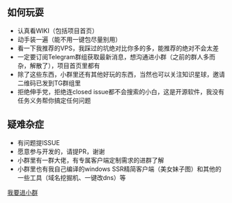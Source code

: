 ## 如何玩耍
 - 认真看WIKI（包括项目首页）
 - 动手装一遍（能不用一键包尽量别用）
 - 看一下我推荐的VPS，我踩过的坑绝对比你多的多，能推荐的绝对不会太差
 - 一定要订阅Telegram群组获取最新消息，想沟通进小群（之前的群人多而杂，解散了），项目首页里都有
 - 除了这些东西，小群里还有其他好玩的东西，当然也可以关注知识星球，邀请二维码已发到TG群组里
 - 拒绝伸手党，拒绝连closed issue都不会搜索的小白，这是开源软件，我没有任务义务帮你搞定任何问题

## 疑难杂症
 - 有问题提ISSUE
 - 愿意参与开发的，请提PR，谢谢
 - 小群里有一群大佬，有专属客户端定制需求的进群了解 
 - 小群里也有我自己编译的windows SSR精简客户端（美女妹子图）和其他的一些工具（域名挖掘机、一键改dns）等

[我要进小群](https://github.com/ssrpanel/SSRPanel/wiki/%E6%88%91%E8%A6%81%E8%BF%9B%E5%B0%8F%E7%BE%A4)